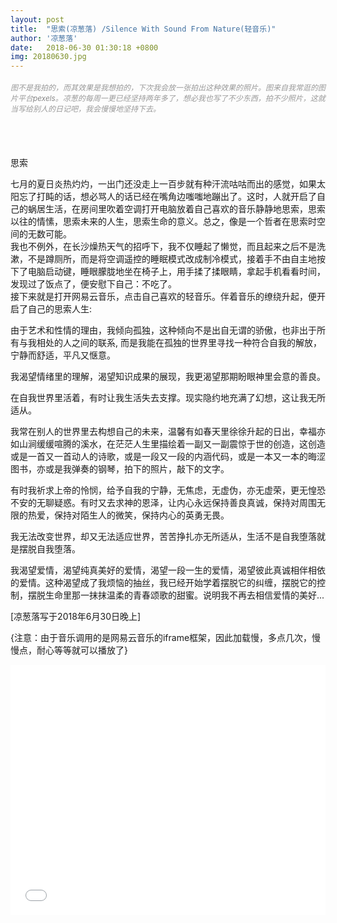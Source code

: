 ```yaml
---
layout: post
title:  "思索(凉葱落) /Silence With Sound From Nature(轻音乐)"
author: '凉葱落'
date:   2018-06-30 01:30:18 +0800
img: 20180630.jpg
---
```

<h5 style="color:#999; font-size:12px;font-weight:300">图不是我拍的，而其效果是我想拍的，下次我会放一张拍出这种效果的照片。图来自我常逛的图片平台<a href="https://www.pexels.com/" style="text-decoration:none; color:#666;">pexels</a>。凉葱的每周一更已经坚持两年多了，想必我也写了不少东西，拍不少照片，这就当写给别人的日记吧，我会慢慢地坚持下去。</h5>
<br>
<br>

思索

七月的夏日炎热灼灼，一出门还没走上一百步就有种汗流咕咕而出的感觉，如果太阳忘了打盹的话，想必骂人的话已经在嘴角边嗤嗤地蹦出了。这时，人就开启了自己的蜗居生活，在房间里吹着空调打开电脑放着自己喜欢的音乐静静地思索，思索以往的情愫，思索未来的人生，思索生命的意义。总之，像是一个哲者在思索时空间的无数可能。<br>
我也不例外，在长沙燥热天气的招呼下，我不仅睡起了懒觉，而且起来之后不是洗漱，不是蹲厕所，而是将空调遥控的睡眠模式改成制冷模式，接着手不由自主地按下了电脑启动键，睡眼朦胧地坐在椅子上，用手揉了揉眼睛，拿起手机看看时间，发现过了饭点了，便安慰下自己：不吃了。<br>
接下来就是打开网易云音乐，点击自己喜欢的轻音乐。伴着音乐的缭绕升起，便开启了自己的思索人生:<br>

由于艺术和性情的理由，我倾向孤独，这种倾向不是出自无谓的骄傲，也非出于所有与我相处的人之间的联系, 而是我能在孤独的世界里寻找一种符合自我的解放，宁静而舒适，平凡又惬意。<br>

我渴望情绪里的理解，渴望知识成果的展现，我更渴望那期盼眼神里会意的善良。<br>

在自我世界里活着，有时让我生活失去支撑。现实隐约地充满了幻想，这让我无所适从。<br>

我常在别人的世界里去构想自己的未来，温馨有如春天里徐徐升起的日出，幸福亦如山涧缓缓喧腾的溪水，在茫茫人生里描绘着一副又一副震惊于世的创造，这创造或是一首又一首动人的诗歌，或是一段又一段的内涵代码，或是一本又一本的晦涩图书，亦或是我弹奏的钢琴，拍下的照片，敲下的文字。<br>

有时我祈求上帝的怜悯，给予自我的宁静，无焦虑，无虚伪，亦无虚荣，更无惶恐不安的无聊疑惑。有时又去求神的恩泽，让内心永远保持善良真诚，保持对周围无限的热爱，保持对陌生人的微笑，保持内心的英勇无畏。<br>

我无法改变世界，却又无法适应世界，苦苦挣扎亦无所适从，生活不是自我堕落就是摆脱自我堕落。<br>

我渴望爱情，渴望纯真美好的爱情，渴望一段一生的爱情，渴望彼此真诚相伴相依的爱情。这种渴望成了我烦恼的抽丝，我已经开始学着摆脱它的纠缠，摆脱它的控制，摆脱生命里那一抹抹温柔的青春颂歌的甜蜜。说明我不再去相信爱情的美好...<br>



[凉葱落写于2018年6月30日晚上]

{注意：由于音乐调用的是网易云音乐的iframe框架，因此加载慢，多点几次，慢慢点，耐心等等就可以播放了}
<iframe frameborder="0" src="//music.163.com/outchain/player?type=1&id=399730&auto=1&height=430" allowfullscreen style="width:100%;height:400px"></iframe>
